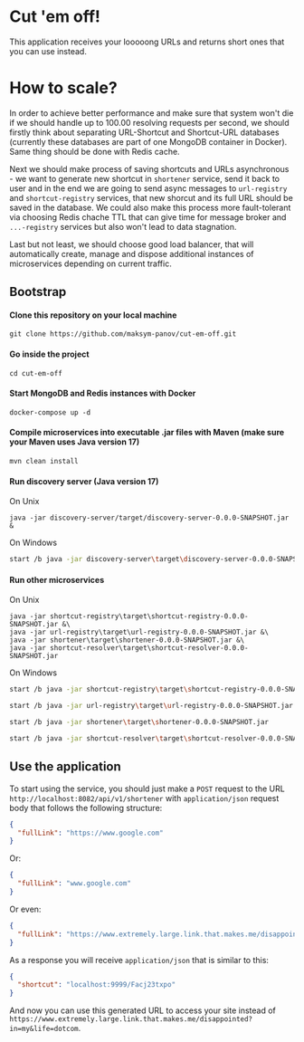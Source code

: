 # Cut 'em off!

This application receives your looooong URLs and returns short ones that you can use instead.

# How to scale?

In order to achieve better performance and make sure that system won't die if we should handle up to 100.00 
resolving requests per second, we should firstly think about separating URL-Shortcut and Shortcut-URL databases 
(currently these databases are part of one MongoDB container in Docker). Same thing should be done with Redis cache.

Next we should make process of saving shortcuts and URLs asynchronous - we want to generate new shortcut in `shortener` service,
send it back to user and in the end we are going to send async messages to `url-registry` and `shortcut-registry` services, that
new shorcut and its full URL should be saved in the database. We could also make this process more fault-tolerant via
choosing Redis chache TTL that can give time for message broker and `...-registry` services but also won't lead to data stagnation.

Last but not least, we should choose good load balancer, that will automatically create, manage and dispose additional
instances of microservices depending on current traffic.

## Bootstrap

#### Clone this repository on your local machine
```shell
git clone https://github.com/maksym-panov/cut-em-off.git
```

#### Go inside the project 
```shell
cd cut-em-off
```

#### Start MongoDB and Redis instances with Docker
```shell
docker-compose up -d
```

#### Compile microservices into executable .jar files with Maven (make sure your Maven uses Java version 17)
```shell
mvn clean install
```

#### Run discovery server (Java version 17)

On Unix
```shell
java -jar discovery-server/target/discovery-server-0.0.0-SNAPSHOT.jar &
```

On Windows
```bash
start /b java -jar discovery-server\target\discovery-server-0.0.0-SNAPSHOT.jar
```

#### Run other microservices

On Unix
```shell
java -jar shortcut-registry\target\shortcut-registry-0.0.0-SNAPSHOT.jar &\
java -jar url-registry\target\url-registry-0.0.0-SNAPSHOT.jar &\
java -jar shortener\target\shortener-0.0.0-SNAPSHOT.jar &\
java -jar shortcut-resolver\target\shortcut-resolver-0.0.0-SNAPSHOT.jar
```

On Windows
```bash
start /b java -jar shortcut-registry\target\shortcut-registry-0.0.0-SNAPSHOT.jar
```

```bash
start /b java -jar url-registry\target\url-registry-0.0.0-SNAPSHOT.jar
```

```bash
start /b java -jar shortener\target\shortener-0.0.0-SNAPSHOT.jar
```

```bash
start /b java -jar shortcut-resolver\target\shortcut-resolver-0.0.0-SNAPSHOT.jar
```

## Use the application

To start using the service, you should just make a `POST` request to the URL `http://localhost:8082/api/v1/shortener`
with `application/json` request body that follows the following structure:

```json
{
  "fullLink": "https://www.google.com"
}
```

Or:

```json
{
  "fullLink": "www.google.com"
}
```

Or even:

```json
{
  "fullLink": "https://www.extremely.large.link.that.makes.me/disappointed?in=my&life=dotcom"
}
```

As a response you will receive `application/json` that is similar to this:

```json
{
  "shortcut": "localhost:9999/Facj23txpo"
}
```

And now you can use this generated URL to access your site instead of `https://www.extremely.large.link.that.makes.me/disappointed?in=my&life=dotcom`.
